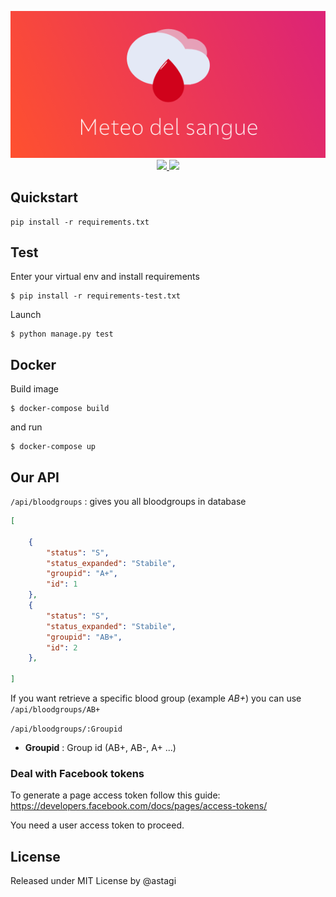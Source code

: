 <p align="center">
    <img src="https://raw.githubusercontent.com/meteosangue/meteosangue.github.io/master/tile-wide.png"/>
    <br>
    <a href="https://codecov.io/gh/meteosangue/meteosangue">
      <img src="https://codecov.io/gh/meteosangue/meteosangue/branch/master/graph/badge.svg" />
    </a>
    <a href="https://travis-ci.org/meteosangue/meteosangue">
      <img src="https://travis-ci.org/meteosangue/meteosangue.svg?branch=master" />
    </a>
</p>

## Quickstart

    pip install -r requirements.txt

## Test

Enter your virtual env and install requirements

    $ pip install -r requirements-test.txt

Launch

    $ python manage.py test


## Docker

Build image

    $ docker-compose build

and run

    $ docker-compose up

## Our API

`/api/bloodgroups` : gives you all bloodgroups in database


```json
[

    {
        "status": "S",
        "status_expanded": "Stabile",
        "groupid": "A+",
        "id": 1
    },
    {
        "status": "S",
        "status_expanded": "Stabile",
        "groupid": "AB+",
        "id": 2
    },

]
```


If you want retrieve a specific blood group (example *AB+*) you can use `/api/bloodgroups/AB+`

`/api/bloodgroups/:Groupid`
- **Groupid** : Group id (AB+, AB-, A+ ...)

### Deal with Facebook tokens

To generate a page access token follow this guide: https://developers.facebook.com/docs/pages/access-tokens/

You need a user access token to proceed.

## License

Released under MIT License by @astagi
